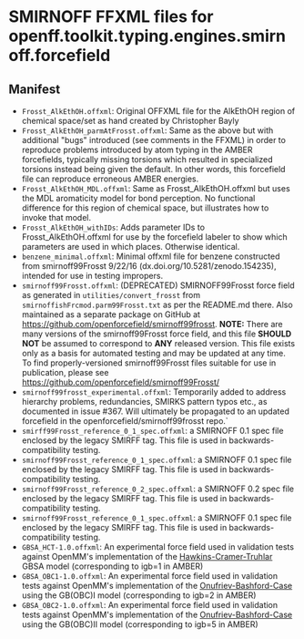 # SMIRNOFF FFXML files for openff.toolkit.typing.engines.smirnoff.forcefield

## Manifest
- `Frosst_AlkEthOH.offxml`: Original OFFXML file for the AlkEthOH region of chemical space/set as hand created by Christopher Bayly
- `Frosst_AlkEthOH_parmAtFrosst.offxml`: Same as the above but with additional "bugs" introduced (see comments in the FFXML) in order to reproduce problems introduced by atom typing in the AMBER forcefields, typically missing torsions which resulted in specialized torsions instead being given the default. In other words, this forcefield file can reproduce erroneous AMBER energies.
- `Frosst_AlkEthOH_MDL.offxml`: Same as Frosst_AlkEthOH.offxml but uses the MDL aromaticity model for bond perception. No functional difference for this region of chemical space, but illustrates how to invoke that model.
- `Frosst_AlkEthOH_withIDs`: Adds parameter IDs to Frosst_AlkEthOH.offxml for use by the forcefield labeler to show which parameters are used in which places. Otherwise identical.
- `benzene_minimal.offxml`: Minimal offxml file for benzene constructed from smirnoff99Frosst 9/22/16 (dx.doi.org/10.5281/zenodo.154235), intended for use in testing impropers.
- `smirnoff99Frosst.offxml`: (DEPRECATED) SMIRNOFF99Frosst force field as generated in `utilities/convert_frosst` from `smirnoffishFrcmod.parm99Frosst.txt` as per the README.md there. 
  Also maintained as a separate package on GitHub at https://github.com/openforcefield/smirnoff99frosst. 
  **NOTE:** There are many versions of the smirnoff99Frosst force field, and this file **SHOULD NOT** be assumed to correspond to **ANY** released version.
  This file exists only as a basis for automated testing and may be updated at any time.
  To find properly-versioned smirnoff99Frosst files suitable for use in publication, please see https://github.com/openforcefield/smirnoff99Frosst/
- `smirnoff99frosst_experimental.offxml`: Temporarily added to address hierarchy problems, redundancies, SMIRKS pattern typos etc., as documented in issue #367. 
  Will ultimately be propagated to an updated forcefield in the openforcefield/smirnoff99frosst repo.`
- `smirff99Frosst_reference_0_1_spec.offxml`: a SMIRNOFF 0.1 spec file enclosed by the legacy SMIRFF tag. This file is used in backwards-compatibility testing.
- `smirnoff99Frosst_reference_0_1_spec.offxml`: a SMIRNOFF 0.1 spec file enclosed by the legacy SMIRFF tag. This file is used in backwards-compatibility testing.
- `smirnoff99Frosst_reference_0_2_spec.offxml`: a SMIRNOFF 0.2 spec file enclosed by the legacy SMIRFF tag. This file is used in backwards-compatibility testing.
- `smirnoff99Frosst_reference_0_1_spec.offxml`: a SMIRNOFF 0.1 spec file enclosed by the legacy SMIRFF tag. This file is used in backwards-compatibility testing.
- `GBSA_HCT-1.0.offxml`: An experimental force field used in validation tests against OpenMM's implementation of the [Hawkins-Cramer-Truhlar](http://docs.openmm.org/latest/userguide/zbibliography.html#hawkins1995) GBSA model (corresponding to igb=1 in AMBER) 
- `GBSA_OBC1-1.0.offxml`: An experimental force field used in validation tests against OpenMM's implementation of the [Onufriev-Bashford-Case](http://docs.openmm.org/latest/userguide/zbibliography.html#onufriev2004) using the GB(OBC)I model (corresponding to igb=2 in AMBER) 
- `GBSA_OBC2-1.0.offxml`: An experimental force field used in validation tests against OpenMM's implementation of the [Onufriev-Bashford-Case](http://docs.openmm.org/latest/userguide/zbibliography.html#onufriev2004) using the GB(OBC)II model (corresponding to igb=5 in AMBER) 

